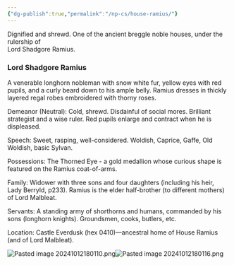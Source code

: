 ```yaml
---
{"dg-publish":true,"permalink":"/np-cs/house-ramius/"}
---
```




Dignified  and shrewd. One of the ancient breggle noble houses, under the rulership of  
Lord Shadgore Ramius.

### Lord Shadgore Ramius

A venerable longhorn nobleman with snow white fur, yellow eyes with red pupils, and a curly beard down to his ample belly. Ramius dresses in thickly layered regal robes embroidered with thorny roses.  

Demeanor (Neutral): Cold, shrewd. Disdainful of social mores. Brilliant strategist and a wise ruler. Red pupils enlarge and contract when he is displeased.  

Speech: Sweet, rasping, well-considered. Woldish, Caprice, Gaffe, Old Woldish, basic Sylvan.  

Possessions: The Thorned Eye - a gold medallion whose curious shape is featured on the Ramius coat-of-arms. 

Family: Widower with three sons and four daughters  (including his heir, Lady Berryld, p233). Ramius is the  elder half-brother (to different mothers) of Lord Malbleat.

Servants: A standing army of shorthorns and humans, commanded by his sons (longhorn knights). Groundsmen, cooks, butlers, etc.  

Location: Castle Everdusk (hex 0410)—ancestral home of  House Ramius (and of Lord Malbleat).  


![Pasted image 20241012180110.png](/img/user/Images/Pasted%20image%2020241012180110.png)![Pasted image 20241012180116.png](/img/user/Images/Pasted%20image%2020241012180116.png)